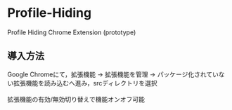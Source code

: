 # Profile-Hiding
 Profile Hiding Chrome Extension (prototype)

## 導入方法

Google Chromeにて，拡張機能 → 拡張機能を管理 → パッケージ化されていない拡張機能を読み込むへ進み，srcディレクトリを選択
<br><br>
拡張機能の有効/無効切り替えで機能オンオフ可能
